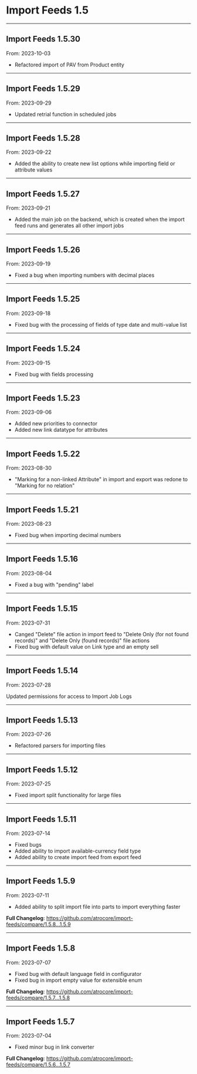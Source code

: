 # Import Feeds 1.5


---

## Import Feeds 1.5.30
From: 2023-10-03

* Refactored import of PAV from Product entity

---

## Import Feeds 1.5.29
From: 2023-09-29

* Updated retrial function in scheduled jobs

---

## Import Feeds 1.5.28
From: 2023-09-22

* Added the ability to create new list options while importing field or attribute values

---

## Import Feeds 1.5.27
From: 2023-09-21

* Added the main job on the backend, which is created when the import feed runs and generates all other import jobs

---

## Import Feeds 1.5.26
From: 2023-09-19

* Fixed a bug when importing numbers with decimal places

---

## Import Feeds 1.5.25
From: 2023-09-18

* Fixed bug with the processing of fields of type date and multi-value list 

---

## Import Feeds 1.5.24
From: 2023-09-15

* Fixed bug with fields processing 

---

## Import Feeds 1.5.23
From: 2023-09-06

* Added new priorities to connector
* Added new link datatype for attributes

---

## Import Feeds 1.5.22
From: 2023-08-30

* "Marking for a non-linked Attribute" in import and export was redone to "Marking for no relation"

---

## Import Feeds 1.5.21
From: 2023-08-23

* Fixed bug when importing decimal numbers

---

## Import Feeds 1.5.16
From: 2023-08-04

* Fixed a bug with "pending" label

---

## Import Feeds 1.5.15
From: 2023-07-31

* Canged "Delete" file action in import feed to "Delete Only (for not found records)" and "Delete Only (found records)" file actions
* Fixed bug with default value on Link type and an empty sell

---

## Import Feeds 1.5.14
From: 2023-07-28

Updated permissions for access to Import Job Logs


---

## Import Feeds 1.5.13
From: 2023-07-26

* Refactored parsers for importing files

---

## Import Feeds 1.5.12
From: 2023-07-25

* Fixed import split functionality for large files

---

## Import Feeds 1.5.11
From: 2023-07-14

* Fixed bugs
* Added ability to import available-currency field type
* Added ability to create import feed from export feed

---

## Import Feeds 1.5.9
From: 2023-07-11

* Added ability to split import file into parts to import everything faster


**Full Changelog**: https://github.com/atrocore/import-feeds/compare/1.5.8...1.5.9

---

## Import Feeds 1.5.8
From: 2023-07-07

* Fixed bug with default language field in configurator
* Fixed bug in import empty value for extensible enum


**Full Changelog**: https://github.com/atrocore/import-feeds/compare/1.5.7...1.5.8

---

## Import Feeds 1.5.7
From: 2023-07-04

* Fixed minor bug in link converter

**Full Changelog**: https://github.com/atrocore/import-feeds/compare/1.5.6...1.5.7